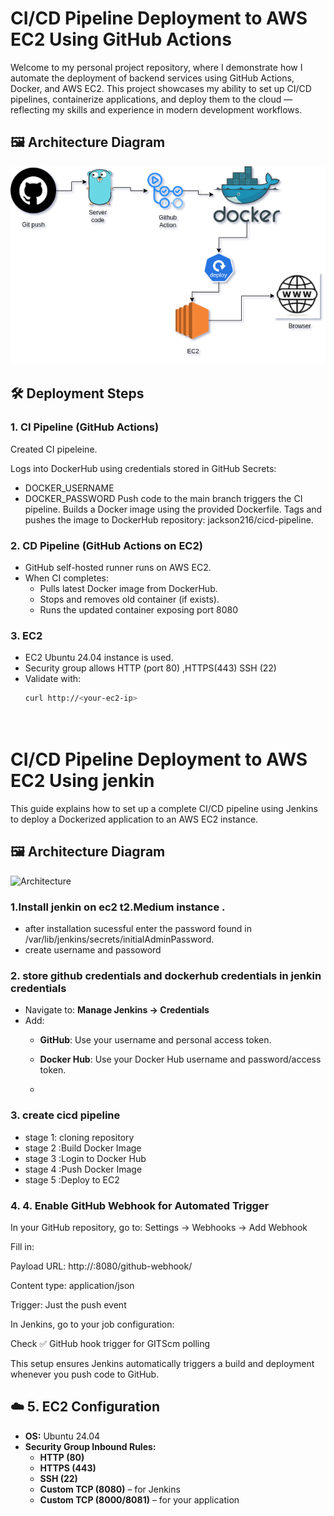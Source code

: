 # CI/CD Pipeline Deployment to AWS EC2 Using GitHub Actions
Welcome to my personal project repository, where I demonstrate how I automate the deployment of backend services using GitHub Actions, Docker, and AWS EC2. This project showcases my ability to set up CI/CD pipelines, containerize applications, and deploy them to the cloud — reflecting my skills and experience in modern development workflows.

## 🖼️ Architecture Diagram

![Architecture](./assets/1st%20GIthubaction.drawio.png)
## 🛠️ Deployment Steps

### 1. CI Pipeline (GitHub Actions)
Created CI pipeleine.


Logs into DockerHub using credentials stored in GitHub Secrets:
- DOCKER_USERNAME
- DOCKER_PASSWORD
Push code to the main branch triggers the CI pipeline.
Builds a Docker image using the provided Dockerfile.
Tags and pushes the image to DockerHub repository: jackson216/cicd-pipeline.

### 2. CD Pipeline (GitHub Actions on EC2)

- GitHub self-hosted runner runs on AWS EC2.
- When CI completes:
  - Pulls latest Docker image from DockerHub.
  - Stops and removes old container (if exists).
  - Runs the updated container exposing port 8080

### 3. EC2

- EC2 Ubuntu 24.04 instance is used.
- Security group allows HTTP (port 80) ,HTTPS(443) SSH (22)
- Validate with:
  ```bash
  curl http://<your-ec2-ip>



  
# CI/CD Pipeline Deployment to AWS EC2 Using jenkin

This guide explains how to set up a complete CI/CD pipeline using Jenkins to deploy a Dockerized application to an AWS EC2 instance.

## 🖼️ Architecture Diagram

![Architecture](./assets/jenkinlast.drawio.png)

### 1.Install jenkin on ec2 t2.Medium instance .
  - after installation sucessful enter the password found in /var/lib/jenkins/secrets/initialAdminPassword.
  - create username and passoword
### 2. store github credentials and dockerhub credentials in jenkin credentials
- Navigate to: **Manage Jenkins → Credentials**
- Add:
  - **GitHub**: Use your username and personal access token.
  - **Docker Hub**: Use your Docker Hub username and password/access token.
 
  - 
### 3. create cicd pipeline 
 - stage 1: cloning repository
 - stage 2 :Build Docker Image
 - stage 3 :Login to Docker Hub
 - stage 4 :Push Docker Image
 - stage 5 :Deploy to EC2

### 4. 4. Enable GitHub Webhook for Automated Trigger
In your GitHub repository, go to:
Settings → Webhooks → Add Webhook

Fill in:

Payload URL:
http://<your-ec2-ip>:8080/github-webhook/

Content type:
application/json

Trigger:
Just the push event

In Jenkins, go to your job configuration:

Check ✅ GitHub hook trigger for GITScm polling

This setup ensures Jenkins automatically triggers a build and deployment whenever you push code to GitHub.
## ☁️ 5. EC2 Configuration

- **OS:** Ubuntu 24.04
- **Security Group Inbound Rules:**
  - **HTTP (80)**
  - **HTTPS (443)**
  - **SSH (22)**
  - **Custom TCP (8080)** – for Jenkins
  - **Custom TCP (8000/8081)** – for your application

